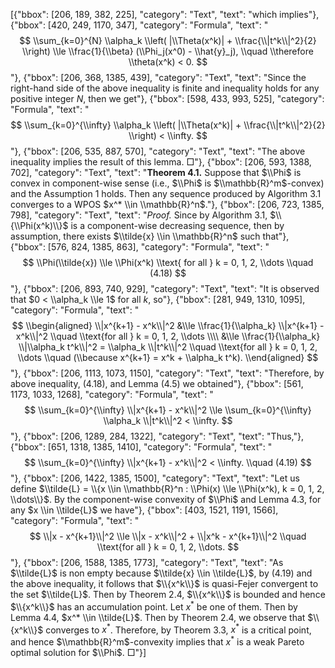 [{"bbox": [206, 189, 382, 225], "category": "Text", "text": "which implies"}, {"bbox": [420, 249, 1170, 347], "category": "Formula", "text": "$$ \\sum_{k=0}^{N} \\alpha_k \\left( |\\Theta(x^k)| + \\frac{\\|t^k\\|^2}{2} \\right) \\le \\frac{1}{\\beta} (\\Phi_j(x^0) - \\hat{y}_j), \\quad \\therefore \\theta(x^k) < 0. $$"}, {"bbox": [206, 368, 1385, 439], "category": "Text", "text": "Since the right-hand side of the above inequality is finite and inequality holds for any positive integer $N$, then we get"}, {"bbox": [598, 433, 993, 525], "category": "Formula", "text": "$$ \\sum_{k=0}^{\\infty} \\alpha_k \\left( |\\Theta(x^k)| + \\frac{\\|t^k\\|^2}{2} \\right) < \\infty. $$"}, {"bbox": [206, 535, 887, 570], "category": "Text", "text": "The above inequality implies the result of this lemma. □"}, {"bbox": [206, 593, 1388, 702], "category": "Text", "text": "**Theorem 4.1.** Suppose that $\\Phi$ is convex in component-wise sense (i.e., $\\Phi$ is $\\mathbb{R}^m$-convex) and the Assumption 1 holds. Then any sequence produced by Algorithm 3.1 converges to a WPOS $x^* \\in \\mathbb{R}^n$."}, {"bbox": [206, 723, 1385, 798], "category": "Text", "text": "*Proof.* Since by Algorithm 3.1, $\\{\\Phi(x^k)\\}$ is a component-wise decreasing sequence, then by assumption, there exists $\\tilde{x} \\in \\mathbb{R}^n$ such that"}, {"bbox": [576, 824, 1385, 863], "category": "Formula", "text": "$$ \\Phi(\\tilde{x}) \\le \\Phi(x^k) \\text{ for all } k = 0, 1, 2, \\dots \\quad (4.18) $$"}, {"bbox": [206, 893, 740, 929], "category": "Text", "text": "It is observed that $0 < \\alpha_k \\le 1$ for all $k$, so"}, {"bbox": [281, 949, 1310, 1095], "category": "Formula", "text": "$$ \\begin{aligned} \\|x^{k+1} - x^k\\|^2 &\\le \\frac{1}{\\alpha_k} \\|x^{k+1} - x^k\\|^2 \\quad \\text{for all } k = 0, 1, 2, \\dots \\\\ &\\le \\frac{1}{\\alpha_k} \\|\\alpha_k t^k\\|^2 = \\alpha_k \\|t^k\\|^2 \\quad \\text{for all } k = 0, 1, 2, \\dots \\quad (\\because x^{k+1} = x^k + \\alpha_k t^k). \\end{aligned} $$"}, {"bbox": [206, 1113, 1073, 1150], "category": "Text", "text": "Therefore, by above inequality, (4.18), and Lemma (4.5) we obtained"}, {"bbox": [561, 1173, 1033, 1268], "category": "Formula", "text": "$$ \\sum_{k=0}^{\\infty} \\|x^{k+1} - x^k\\|^2 \\le \\sum_{k=0}^{\\infty} \\alpha_k \\|t^k\\|^2 < \\infty. $$"}, {"bbox": [206, 1289, 284, 1322], "category": "Text", "text": "Thus,"}, {"bbox": [651, 1318, 1385, 1410], "category": "Formula", "text": "$$ \\sum_{k=0}^{\\infty} \\|x^{k+1} - x^k\\|^2 < \\infty. \\quad (4.19) $$"}, {"bbox": [206, 1422, 1385, 1500], "category": "Text", "text": "Let us define $\\tilde{L} = \\{x \\in \\mathbb{R}^n : \\Phi(x) \\le \\Phi(x^k), k = 0, 1, 2, \\dots\\}$. By the component-wise convexity of $\\Phi$ and Lemma 4.3, for any $x \\in \\tilde{L}$ we have"}, {"bbox": [403, 1521, 1191, 1566], "category": "Formula", "text": "$$ \\|x - x^{k+1}\\|^2 \\le \\|x - x^k\\|^2 + \\|x^k - x^{k+1}\\|^2 \\quad \\text{for all } k = 0, 1, 2, \\dots. $$"}, {"bbox": [206, 1588, 1385, 1773], "category": "Text", "text": "As $\\tilde{L}$ is non empty because $\\tilde{x} \\in \\tilde{L}$, by (4.19) and the above inequality, it follows that $\\{x^k\\}$ is quasi-Fejer convergent to the set $\\tilde{L}$. Then by Theorem 2.4, $\\{x^k\\}$ is bounded and hence $\\{x^k\\}$ has an accumulation point. Let $x^*$ be one of them. Then by Lemma 4.4, $x^* \\in \\tilde{L}$. Then by Theorem 2.4, we observe that $\\{x^k\\}$ converges to $x^*$. Therefore, by Theorem 3.3, $x^*$ is a critical point, and hence $\\mathbb{R}^m$-convexity implies that $x^*$ is a weak Pareto optimal solution for $\\Phi$. □"}]